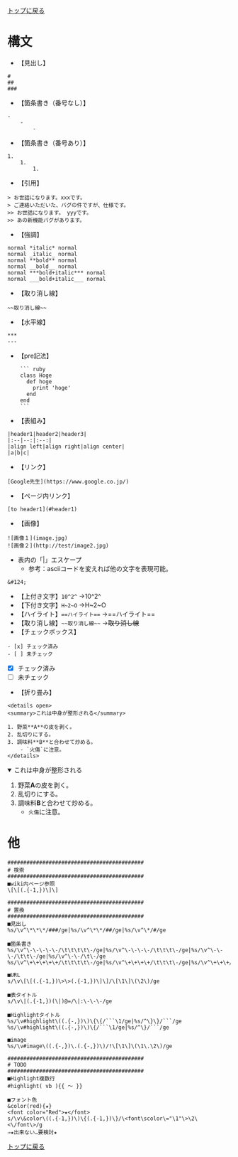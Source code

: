 [トップに戻る](../index.md)

# 構文

- 【見出し】
```
#
##
###
```
- 【箇条書き（番号なし）】
```
-
	-
		-
```
- 【箇条書き（番号あり）】
```
1.
	1.
		1.
```
- 【引用】
```
> お世話になります。xxxです。
> ご連絡いただいた、バグの件ですが、仕様です。
>> お世話になります。 yyyです。
>> あの新機能バグがあります。
```
- 【強調】
```
normal *italic* normal
normal _italic_ normal
normal **bold** normal
normal __bold__ normal
normal ***bold+italic*** normal
normal ___bold+italic___ normal
```
- 【取り消し線】
```
~~取り消し線~~
```
- 【水平線】
```
***
---
```
- 【pre記法】
```
	``` ruby
	class Hoge
	  def hoge
	    print 'hoge'
	  end
	end
	```
```

- 【表組み】
```
|header1|header2|header3|
|:--|--:|:--:|
|align left|align right|align center|
|a|b|c|
```
- 【リンク】
```
[Google先生](https://www.google.co.jp/)
```
- 【ページ内リンク】
```
[to header1](#header1)
```
- 【画像】
```
![画像１](image.jpg)
![画像２](http://test/image2.jpg)
```
- 表内の「|」エスケープ
	- 参考：asciiコードを変えれば他の文字を表現可能。
```
&#124;
```
- 【上付き文字】`10^2^` →10^2^
- 【下付き文字】`H~2~O` →H~2~O
- 【ハイライト】`==ハイライト==` →==ハイライト==
- 【取り消し線】`~~取り消し線~~` →~~取り消し線~~
- 【チェックボックス】
```
- [x] チェック済み
- [ ] 未チェック
```
- [x] チェック済み
- [ ] 未チェック

- 【折り畳み】
```
<details open>
<summary>これは中身が整形される</summary>

1. 野菜**A**の皮を剥く。
2. 乱切りにする。
3. 調味料**B**と合わせて炒める。
    - `火傷`に注意。
</details>
```

<details open>
<summary>これは中身が整形される</summary>

1. 野菜**A**の皮を剥く。
2. 乱切りにする。
3. 調味料**B**と合わせて炒める。
    - `火傷`に注意。
</details>

# 他
```
###########################################
# 検索
###########################################
■wiki内ページ参照
\[\[(.{-1,})\]\]

###########################################
# 置換
###########################################
■見出し
%s/\v^\*\*\*/###/ge|%s/\v^\*\*/##/ge|%s/\v^\*/#/ge

■箇条書き
%s/\v^\-\-\-\-\-/\t\t\t\t\-/ge|%s/\v^\-\-\-\-/\t\t\t\-/ge|%s/\v^\-\-\-/\t\t\-/ge|%s/\v^\-\-/\t\-/ge
%s/\v^\+\+\+\+\+/\t\t\t\t\-/ge|%s/\v^\+\+\+\+/\t\t\t\-/ge|%s/\v^\+\+\+/\t\t\-/ge|%s/\v^\+\+/\t\-/ge|%s/\v^\+/\-/ge

■URL
s/\v\[\[(.{-1,})\>\>(.{-1,})\]\]/\[\1\]\(\2\)/ge

■表タイトル
s/\v\|(.{-1,})(\|)@=/\|:\-\-\-/ge

■Highlightタイトル
%s/\v#highlight\((.{-,})\)\{\{/```\1/ge|%s/^\}\}/```/ge
%s/\v#highlight\((.{-,})\)\{/```\1/ge|%s/^\}/```/ge

■image
%s/\v#image\((.{-,})\.(.{-,})\)/!\[\1\]\(\1\.\2\)/ge

###########################################
# TODO
###########################################
■Highlight複数行
#highlight( vb ){{ ～ }}

■フォント色
&color(red){★}
<font color="Red">★</font>
s/\v\&color\((.{-1,})\)\{(.{-1,})\}/\<font\scolor\="\1"\>\2\<\/font\>/g
⇒★出来ない…要検討★
```

[トップに戻る](../index.md)
